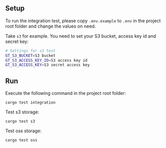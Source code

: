 ## Setup

To run the integration test, please copy `.env.example` to `.env` in the project root folder and change the values on need.

Take `s3` for example. You need to set your S3 bucket, access key id and secret key:

```sh
# Settings for s3 test
GT_S3_BUCKET=S3 bucket
GT_S3_ACCESS_KEY_ID=S3 access key id
GT_S3_ACCESS_KEY=S3 secret access key
```


## Run

Execute the following command in the project root folder:

```
cargo test integration
```

Test s3 storage:

```
cargo test s3
```

Test oss storage:

```
cargo test oss
```
